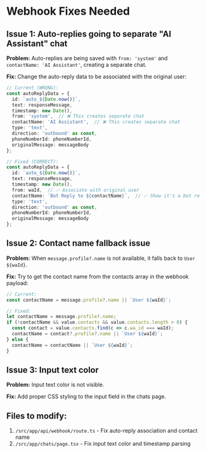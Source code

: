 # Webhook Fixes Needed

## Issue 1: Auto-replies going to separate "AI Assistant" chat

**Problem:** Auto-replies are being saved with `from: 'system'` and `contactName: 'AI Assistant'`, creating a separate chat.

**Fix:** Change the auto-reply data to be associated with the original user:

```typescript
// Current (WRONG):
const autoReplyData = {
  id: `auto_${Date.now()}`,
  text: responseMessage,
  timestamp: new Date(),
  from: 'system',  // ❌ This creates separate chat
  contactName: 'AI Assistant',  // ❌ This creates separate chat
  type: 'text',
  direction: 'outbound' as const,
  phoneNumberId: phoneNumberId,
  originalMessage: messageBody
};

// Fixed (CORRECT):
const autoReplyData = {
  id: `auto_${Date.now()}`,
  text: responseMessage,
  timestamp: new Date(),
  from: waId,  // ✅ Associate with original user
  contactName: `Bot Reply to ${contactName}`,  // ✅ Show it's a bot reply
  type: 'text',
  direction: 'outbound' as const,
  phoneNumberId: phoneNumberId,
  originalMessage: messageBody
};
```

## Issue 2: Contact name fallback issue

**Problem:** When `message.profile?.name` is not available, it falls back to `User ${waId}`.

**Fix:** Try to get the contact name from the contacts array in the webhook payload:

```typescript
// Current:
const contactName = message.profile?.name || `User ${waId}`;

// Fixed:
let contactName = message.profile?.name;
if (!contactName && value.contacts && value.contacts.length > 0) {
  const contact = value.contacts.find(c => c.wa_id === waId);
  contactName = contact?.profile?.name || `User ${waId}`;
} else {
  contactName = contactName || `User ${waId}`;
}
```

## Issue 3: Input text color

**Problem:** Input text color is not visible.

**Fix:** Add proper CSS styling to the input field in the chats page.

## Files to modify:
1. `/src/app/api/webhook/route.ts` - Fix auto-reply association and contact name
2. `/src/app/chats/page.tsx` - Fix input text color and timestamp parsing
